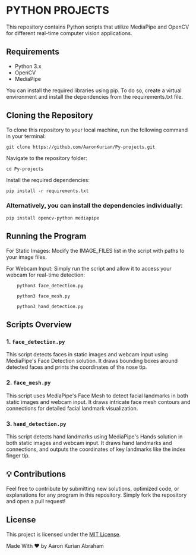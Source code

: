 
# PYTHON PROJECTS

This repository contains Python scripts that utilize MediaPipe and OpenCV for different real-time computer vision applications.

## Requirements

- Python 3.x
- OpenCV
- MediaPipe

You can install the required libraries using pip. To do so, create a virtual environment and install the dependencies from the requirements.txt file.

## Cloning the Repository

To clone this repository to your local machine, run the following command in your terminal:

    git clone https://github.com/AaronKurian/Py-projects.git

Navigate to the repository folder:

    cd Py-projects

Install the required dependencies:

    pip install -r requirements.txt


### Alternatively, you can install the dependencies individually:

    pip install opencv-python mediapipe


## Running the Program

For Static Images:
        Modify the IMAGE_FILES list in the script with paths to your image files.
       
For Webcam Input:
        Simply run the script and allow it to access your webcam for real-time detection:
        
```
    python3 face_detection.py
```
```
    python3 face_mesh.py
```
```
    python3 hand_detection.py 
```
            
## Scripts Overview

### 1. `face_detection.py`

This script detects faces in static images and webcam input using MediaPipe's Face Detection solution. It draws bounding boxes around detected faces and prints the coordinates of the nose tip.

### 2. `face_mesh.py`

This script uses MediaPipe's Face Mesh to detect facial landmarks in both static images and webcam input. It draws intricate face mesh contours and connections for detailed facial landmark visualization.

### 3. `hand_detection.py`

This script detects hand landmarks using MediaPipe's Hands solution in both static images and webcam input. It draws hand landmarks and connections, and outputs the coordinates of key landmarks like the index finger tip.


## 💡 Contributions

Feel free to contribute by submitting new solutions, optimized code, or explanations for any program in this repository. Simply fork the repository and open a pull request!


## License

This project is licensed under the [MIT License](LICENSE.md).

Made With ❤️ by Aaron Kurian Abraham

